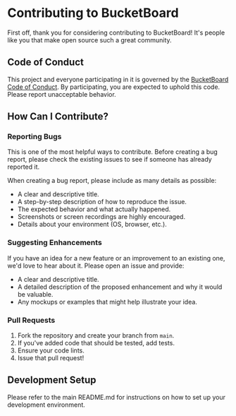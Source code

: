 # Contributing to BucketBoard

First off, thank you for considering contributing to BucketBoard! It's people like you that make open source such a great community.

## Code of Conduct

This project and everyone participating in it is governed by the [BucketBoard Code of Conduct](./CODE_OF_CONDUCT.md). By participating, you are expected to uphold this code. Please report unacceptable behavior.

## How Can I Contribute?

### Reporting Bugs

This is one of the most helpful ways to contribute. Before creating a bug report, please check the existing issues to see if someone has already reported it.

When creating a bug report, please include as many details as possible:
- A clear and descriptive title.
- A step-by-step description of how to reproduce the issue.
- The expected behavior and what actually happened.
- Screenshots or screen recordings are highly encouraged.
- Details about your environment (OS, browser, etc.).

### Suggesting Enhancements

If you have an idea for a new feature or an improvement to an existing one, we'd love to hear about it. Please open an issue and provide:
- A clear and descriptive title.
- A detailed description of the proposed enhancement and why it would be valuable.
- Any mockups or examples that might help illustrate your idea.

### Pull Requests

1.  Fork the repository and create your branch from `main`.
2.  If you've added code that should be tested, add tests.
3.  Ensure your code lints.
4.  Issue that pull request!

## Development Setup

Please refer to the main README.md for instructions on how to set up your development environment.